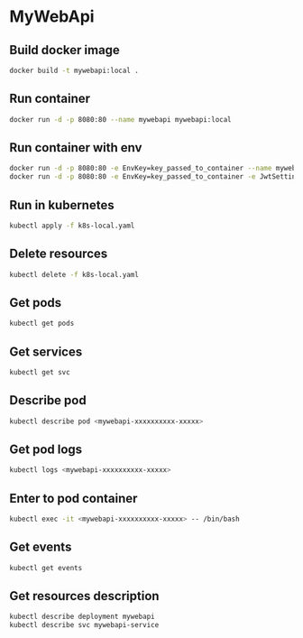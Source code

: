 # MyWebApi

## Build docker image 
```bash
docker build -t mywebapi:local .
```

## Run container
```bash
docker run -d -p 8080:80 --name mywebapi mywebapi:local
```

## Run container with env
```bash
docker run -d -p 8080:80 -e EnvKey=key_passed_to_container --name mywebapi mywebapi:local
docker run -d -p 8080:80 -e EnvKey=key_passed_to_container -e JwtSettings__SecretKey="NewSuperSecretKey12345" --name mywebapi mywebapi:local
```

## Run in kubernetes
```bash
kubectl apply -f k8s-local.yaml
```

## Delete resources
```bash
kubectl delete -f k8s-local.yaml
```

## Get pods
```bash
kubectl get pods
```

## Get services
```bash
kubectl get svc
```

## Describe pod
```bash
kubectl describe pod <mywebapi-xxxxxxxxxx-xxxxx>
```

## Get pod logs
```bash
kubectl logs <mywebapi-xxxxxxxxxx-xxxxx>
```

## Enter to pod container
```bash
kubectl exec -it <mywebapi-xxxxxxxxxx-xxxxx> -- /bin/bash
```

## Get events
```bash
kubectl get events
```

## Get resources description
```bash
kubectl describe deployment mywebapi
kubectl describe svc mywebapi-service
```

